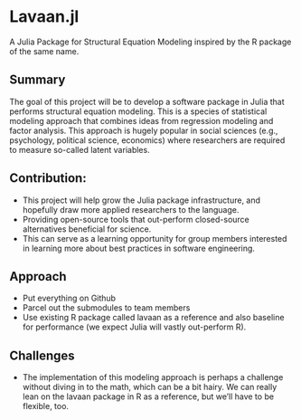 # Lavaan.jl 
A Julia Package for Structural Equation Modeling inspired by the R package of the same name.

## Summary
The goal of this project will be to develop a software package in Julia that performs structural equation modeling. This is a species of statistical modeling approach that combines ideas from regression modeling and factor analysis. This approach is hugely popular in social sciences (e.g., psychology, political science, economics) where researchers are required to measure so-called latent variables.

## Contribution:
- This project will help grow the Julia package infrastructure, and hopefully draw more applied researchers to the language.
- Providing open-source tools that out-perform closed-source alternatives beneficial for science.
- This can serve as a learning opportunity for group members interested in learning more about best practices in software engineering.

## Approach
- Put everything on Github
- Parcel out the submodules to team members
- Use existing R package called lavaan as a reference and also baseline for performance (we expect Julia will vastly out-perform R).

## Challenges
- The implementation of this modeling approach is perhaps a challenge without diving in to the math, which can be a bit hairy. We can really lean on the lavaan package in R as a reference, but we’ll have to be flexible, too.
